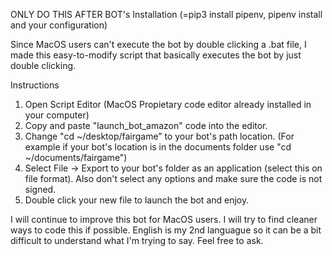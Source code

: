 ONLY DO THIS AFTER BOT's Installation (=pip3 install pipenv, pipenv install and your configuration)

Since MacOS users can't execute the bot by double clicking a .bat file, I made this easy-to-modify script that basically executes the bot by just double clicking. 

Instructions
1. Open Script Editor (MacOS Propietary code editor already installed in your computer)
2. Copy and paste "launch_bot_amazon" code into the editor. 
3. Change "cd ~/desktop/fairgame” to your bot's path location. (For example if your bot's location is in the documents folder use "cd ~/documents/fairgame")
4. Select File -> Export to your bot's folder as an application (select this on file format). Also don't select any options and make sure the code is not signed.  
5. Double click your new file to launch the bot and enjoy. 

I will continue to improve this bot for MacOS users. I will try to find cleaner ways to code this if possible. English is my 2nd languague so it can be a bit difficult to understand what I'm trying to say. Feel free to ask.  
